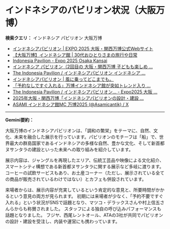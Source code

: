 # インドネシアのパビリオン状況（大阪万博）

**検索クエリ：** インドネシア パビリオン 大阪万博

- [インドネシアパビリオン | EXPO 2025 大阪・関西万博公式Webサイト](https://www.expo2025.or.jp/official-participant/indonesia/)
- [【大阪万博】インドネシア館 | 30代おひとりさまの旅行や日常](https://ameblo.jp/yrk0327/entry-12902904410.html)
- [Indonesia Pavilion - Expo 2025 Osaka Kansai](https://expo2025indonesia.id/)
- [インドネシア パビリオン（2回目の 大阪・関西万博 子どもも楽しめ ...](https://ameblo.jp/syenron1/entry-12908365440.html)
- [The Indonesia Pavilion / インドネシアパビリオン インドネシア ...](https://www.instagram.com/p/C6s6GRiu_ZW/)
- [インドネシアパビリオン | 風に乗ってどこまでも。](https://ameblo.jp/laven1015/entry-12907034731.html)
- [「予約なしですぐ入れる」万博インドネシア館が突如トレンド入り ...](https://news.yahoo.co.jp/articles/5ac41a84985753620ac4aabaae90943de3cb4c7f)
- [The Indonesia Pavilion / インドネシアパビリオン... - Expo2025 大阪 ...](https://www.facebook.com/expo2025japan/posts/-the-indonesia-pavilion-%E3%82%A4%E3%83%B3%E3%83%89%E3%83%8D%E3%82%B7%E3%82%A2%E3%83%91%E3%83%93%E3%83%AA%E3%82%AA%E3%83%B3%E3%82%A4%E3%83%B3%E3%83%89%E3%83%8D%E3%82%B7%E3%82%A2%E3%83%91%E3%83%93%E3%83%AA%E3%82%AA%E3%83%B3%E3%81%AF%E8%B1%8A%E3%81%8B%E3%81%AA%E5%8F%AF%E8%83%BD%E6%80%A7%E3%81%A8%E6%98%8E%E3%82%8B%E3%81%84%E6%98%8E%E6%97%A5%E3%81%B8%E3%81%AE%E5%B8%8C%E6%9C%9B%E3%82%92%E7%A7%98%E3%82%81%E3%81%9F%E5%9B%BD%E3%81%A8%E3%81%97%E3%81%A6%E3%81%A0%E3%81%91%E3%81%A7%E3%81%AA%E3%81%8F%E4%B8%96%E7%95%8C%E3%81%AE%E8%AA%BF/748797680759236/)
- [2025年大阪・関西万博「インドネシアパビリオンの設計・建設 ...](https://www.fujiya-net.co.jp/news/20240501)
- [ASAMI インドネシア館MC 万博2025 (@Asamicantik) / X](https://x.com/asamicantik)


---

**Gemini要約：**

大阪万博のインドネシアパビリオンは、「調和の繁栄」をテーマに、自然、文化、未来を融合した展示を行っています。パビリオンのモチーフは「船」で、世界最大の群島国家であるインドネシアの多様な自然、豊かな文化、そして新首都ヌサンタラの建設といった未来への取り組みを紹介しています。

展示内容は、ジャングルを再現したエリア、伝統工芸品や映像による文化紹介、スマートシティ構想である新首都ヌサンタラに関する展示など多岐に渡ります。コーヒーの試飲サービスもあり、お土産コーナー（ただし、展示されている全ての商品が販売されているわけではない）とカフェも併設されています。

来場者からは、展示内容が充実しているという肯定的な意見と、所要時間がかかるという意見の両方が見られます。  初期には来場者が少なく、「予約不要ですぐ入れる」という状況がSNSで話題となり、マツコ・デラックスさんや村上信五さんらからも称賛されました。  スタッフによる独自の呼び込みパフォーマンスも話題となりました。  フジヤ、西尾レントオール、ATAの3社が共同でパビリオンの設計・建設を受注し、内装や運営にも携わっています。

